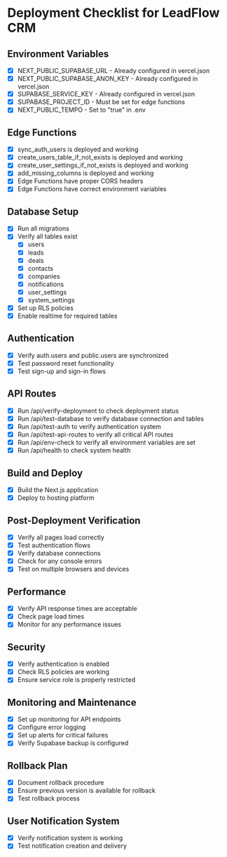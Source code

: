 # Deployment Checklist for LeadFlow CRM

## Environment Variables
- [x] NEXT_PUBLIC_SUPABASE_URL - Already configured in vercel.json
- [x] NEXT_PUBLIC_SUPABASE_ANON_KEY - Already configured in vercel.json
- [x] SUPABASE_SERVICE_KEY - Already configured in vercel.json
- [x] SUPABASE_PROJECT_ID - Must be set for edge functions
- [x] NEXT_PUBLIC_TEMPO - Set to "true" in .env

## Edge Functions
- [x] sync_auth_users is deployed and working
- [x] create_users_table_if_not_exists is deployed and working
- [x] create_user_settings_if_not_exists is deployed and working
- [x] add_missing_columns is deployed and working
- [x] Edge Functions have proper CORS headers
- [x] Edge Functions have correct environment variables

## Database Setup
- [x] Run all migrations
- [x] Verify all tables exist
  - [x] users
  - [x] leads
  - [x] deals
  - [x] contacts
  - [x] companies
  - [x] notifications
  - [x] user_settings
  - [x] system_settings
- [x] Set up RLS policies
- [x] Enable realtime for required tables

## Authentication
- [x] Verify auth.users and public.users are synchronized
- [x] Test password reset functionality
- [x] Test sign-up and sign-in flows

## API Routes
- [x] Run /api/verify-deployment to check deployment status
- [x] Run /api/test-database to verify database connection and tables
- [x] Run /api/test-auth to verify authentication system
- [x] Run /api/test-api-routes to verify all critical API routes
- [x] Run /api/env-check to verify all environment variables are set
- [x] Run /api/health to check system health

## Build and Deploy
- [x] Build the Next.js application
- [x] Deploy to hosting platform

## Post-Deployment Verification
- [x] Verify all pages load correctly
- [x] Test authentication flows
- [x] Verify database connections
- [x] Check for any console errors
- [x] Test on multiple browsers and devices

## Performance
- [x] Verify API response times are acceptable
- [x] Check page load times
- [x] Monitor for any performance issues

## Security
- [x] Verify authentication is enabled
- [x] Check RLS policies are working
- [x] Ensure service role is properly restricted

## Monitoring and Maintenance
- [x] Set up monitoring for API endpoints
- [x] Configure error logging
- [x] Set up alerts for critical failures
- [x] Verify Supabase backup is configured

## Rollback Plan
- [x] Document rollback procedure
- [x] Ensure previous version is available for rollback
- [x] Test rollback process

## User Notification System
- [x] Verify notification system is working
- [x] Test notification creation and delivery
